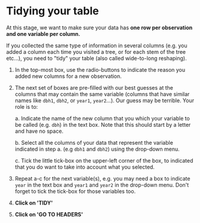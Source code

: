 # Tidying your table

At this stage, we want to make sure your data has **one row per observation and one variable per column.**

If you collected the same type of information in several columns (e.g. you added a column each time you visited a tree, or for each stem of the tree etc...), you need to "tidy" your table (also called wide-to-long reshaping). 

 1. In the top-most box, use the radio-buttons to indicate the reason you added new columns for a new observation.
 
 2. The next set of boxes are pre-filled with our best guesses at the columns that may contain the same variable (columns that have similar names like `dbh1`, `dbh2`, or  `year1`, `year2`...). Our guess may be terrible. Your role is to:
 
      a. Indicate the name of the new column that you which your variable to be called (e.g. `dbh`) in the text box. Note that this should start by a letter and have no space.
       
      b. Select all the columns of your data that represent the variable indicated in step a. (e.g `dbh1` and `dbh2`) using the drop-down menu.

      c. Tick the little tick-box on the upper-left corner of the box, to indicated that you do want to take into account what you selected.
       
 3. Repeat a-c for the next variable(s), e.g. you may need a box to indicate `year` in the text box and `year1` and `year2` in the drop-down menu. Don't forget to tick the tick-box for those variables too.
 
 4. **Click on 'TIDY'**
 
 5. **Click on 'GO TO HEADERS'**
       

